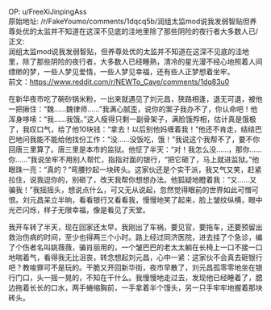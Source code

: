 
OP: u/FreeXiJinpingAss  
原始地址: /r/FakeYoumo/comments/1dqcq5b/润组太监mod说我发弱智贴但养尊处优的太监并不知道在这深不见底的洼地里除了那些阴险的夜行者大多数人已/  
正文:  
润组太监mod说我发弱智贴，但养尊处优的太监并不知道在这深不见底的洼地里，除了那些阴险的夜行者，大多数人已经睡熟，清冷的星光漫不经心地照着人间缥缈的梦，一些人梦见爱情，一些人梦见幸福，还有些人正梦想着坐牢。  
前文：https://www.reddit.com/r/NEWTo_Cave/comments/1dq83u0

在新华夜市吃了碗砂锅米粉，一出来就遇见了刘元昌，狭路相逢，退无可退，被他一把揪住：“魏……魏律师……”我满心腻歪，说你的案子我办不了，你认命吧！他浑身哆嗦：“我……我饿。”这人瘦得只剩一副骨架子，满脸饿殍相，估计真是饿极了，我叹口气，给了他10块钱：“拿去！以后别他妈缠着我！”他还不肯走，结结巴巴地问我能不能给他找份工作：“没……没饭吃，饿！”我说这个我帮不了，要不你回唐三里算了。唐三里是本市的监狱。他怔了半天：“对！我怎么没……，那你……你……”我说坐牢不用别人帮忙，指指对面的银行，“把它砸了，马上就进监狱。”他眼珠一亮：“真的？”弯腰抄起一块砖头。这家伙还是个实干派，我又气又笑，赶紧拉住，说我逗你的，别砸了，改天我帮你想想办法。他狐疑地瞪着我：“又……又骗我！”我摇摇头，想说点什么，可又无从说起，忽然觉得眼前的世界如此可憎可恨。刘元昌呆立半晌，看看银行又看看我，慢慢地笑了起来，脸上皱纹纵横，眼中光芒闪烁，样子无限幸福，像是看见了天堂。

我开车转了半天，现在回家还太早，我刚出了车祸，要见官，要拖车，还要预留出救治伤病的时间，至少也得两三个小时。路上经过同济医院，进去挂了个急诊，编了个伤者名叫姚薇薇，骗肖丽用的，一个皱巴巴的老太太躺在长椅上一口不接一口地喘着气，看得我无比沮丧，转念想起刘元昌，心中一紧：这家伙不会真去砸银行吧？教唆罪可不是玩的。干脆又开回新华街，夜市早散了，刘元昌孤零零地坐在银行门口，头一摇一晃的，不知在干什么。我慢慢地走过去，发现他已经睡着了，腮边拖着长长的口水，两手蜷缩胸前，一手拿着半个馒头，另一只手牢牢地握着那块砖头。
